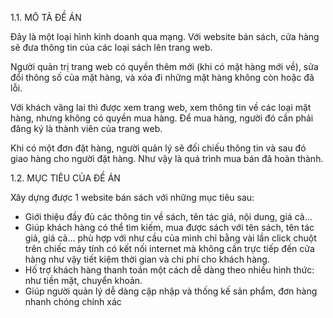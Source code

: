 1.1. MÔ TẢ ĐỀ ÁN 

Đây là một loại hình kinh doanh qua mạng. Với website bán sách, cửa hàng sẽ đưa thông tin của các loại sách lên trang web.

Người quản trị trang web có quyền thêm mới (khi có mặt hàng mới về), sửa đổi thông số của mặt hàng, và xóa đi những mặt hàng không còn hoặc đã lỗi. 

Với khách vãng lai thì được xem trang web, xem thông tin về các loại mặt hàng, nhưng không có quyền mua hàng. Để mua hàng, người đó cần phải đăng ký là thành viên của trang web. 

Khi có một đơn đặt hàng, người quản lý sẽ đối chiếu thông tin và sau đó giao hàng cho người đặt hàng. Như vậy là quá trình mua bán đã hoàn thành.

1.2. MỤC TIÊU CỦA ĐỀ ÁN

Xây dựng được 1 website bán sách với những mục tiêu sau:
- Giới thiệu đầy đủ các thông tin về sách, tên tác giả, nội dung, giá cả…
- Giúp khách hàng có thể tìm kiếm, mua được sách với tên sách, tên tác giả, giá cả… phù hợp với như cầu của mình chỉ bằng vài lần click chuột trên chiếc máy tính có kết nối internet mà không cần trực tiếp đến cửa hàng như vậy tiết kiệm thời gian và chi phí cho khách hàng.
- Hố trợ khách hàng thanh toán một cách dễ dàng theo nhiều hình thức: như tiền mặt, chuyển khoản.
- Giúp người quản lý dễ dàng cập nhập và thống kế sản phẩm, đơn hàng nhanh chóng chính xác
